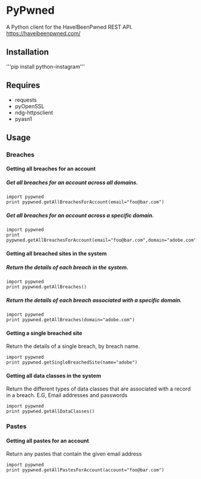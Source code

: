 PyPwned
======
A Python client for the HaveIBeenPwned REST API. https://haveibeenpwned.com/

Installation
-----
'''pip install python-instagram'''

Requires
-----
  * requests
  * pyOpenSSL
  * ndg-httpsclient
  * pyasn1

Usage
-----

### Breaches


#### Getting all breaches for an account

##### Get all breaches for an account across all domains. 

```
import pypwned
print pypwned.getAllBreachesForAccount(email="foo@bar.com")
```

##### Get all breaches for an account across a specific domain. 

```
import pypwned
print pypwned.getAllBreachesForAccount(email="foo@bar.com",domain="adobe.com")
```


#### Getting all breached sites in the system

##### Return the details of each breach in the system.

```
import pypwned
print pypwned.getAllBreaches()
```

##### Return the details of each breach associated with a specific domain.

```
import pypwned
print pypwned.getAllBreaches(domain="adobe.com")
```

#### Getting a single breached site

Return the details of a single breach, by breach name.

```
import pypwned
print pypwned.getSingleBreachedSite(name="adobe")
```

#### Getting all data classes in the system

Return the different types of data classes that are associated with a record in a breach. E.G, Email addresses and passwords

```
import pypwned
print pypwned.getAllDataClasses()
```

### Pastes


#### Getting all pastes for an account

Return any pastes that contain the given email address

```
import pypwned
print pypwned.getAllPastesForAccount(account="foo@bar.com")
```

